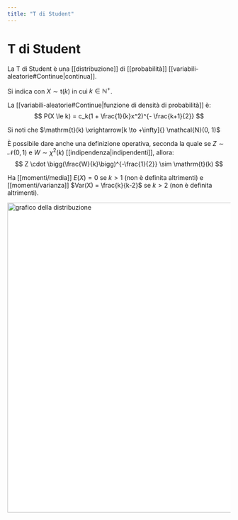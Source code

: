 ```yaml
---
title: "T di Student"
---
```

# T di Student
La T di Student è una [[distribuzione]] di [[probabilità]] [[variabili-aleatorie#Continue|continua]].

Si indica con $X \sim \mathrm{t}(k)$ in cui $k \in \mathbb{N}^+$.

La [[variabili-aleatorie#Continue|funzione di densità di probabilità]] è:
$$
P(X \le k) = c_k(1 + \frac{1}{k}x^2)^{- \frac{k+1}{2}}
$$

Si noti che $\mathrm{t}(k) \xrightarrow[k \to +\infty]{} \mathcal{N}(0, 1)$

È possibile dare anche una definizione operativa, seconda la quale se $Z \sim \mathcal{N}(0, 1)$ e $W \sim \chi^2(k)$ [[indipendenza|indipendenti]], allora:
$$
    Z \cdot \bigg(\frac{W}{k}\bigg)^{-\frac{1}{2}} \sim \mathrm{t}(k)
$$

Ha [[momenti/media]] $E(X) = 0$ se $k > 1$ (non è definita altrimenti) e [[momenti/varianza]] $Var(X) = \frac{k}{k-2}$ se $k > 2$ (non è definita altrimenti).

<img src="https://upload.wikimedia.org/wikipedia/commons/4/41/Student_t_pdf.svg" alt="grafico della distribuzione" width=700 style="background: white">
